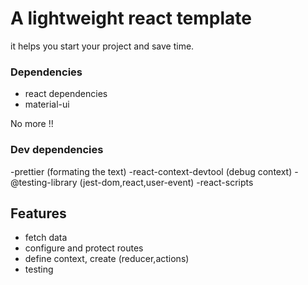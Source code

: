 # A lightweight react template
it helps you start your project and save time.
### Dependencies

- react dependencies
- material-ui

No more !!

### Dev dependencies

-prettier (formating the text)
-react-context-devtool (debug context)
-@testing-library (jest-dom,react,user-event)
-react-scripts

## Features

- fetch data
- configure and protect routes
- define context, create (reducer,actions)
- testing
